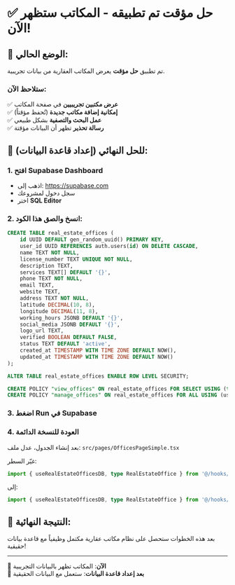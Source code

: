 # ✅ حل مؤقت تم تطبيقه - المكاتب ستظهر الآن!

## 🎯 الوضع الحالي:
تم تطبيق **حل مؤقت** يعرض المكاتب العقارية من بيانات تجريبية.

### ستلاحظ الآن:
✅ **عرض مكتبين تجريبيين** في صفحة المكاتب  
✅ **إمكانية إضافة مكاتب جديدة** (تُحفظ مؤقتاً)  
✅ **عمل البحث والتصفية** بشكل طبيعي  
✅ **رسالة تحذير** تظهر أن البيانات مؤقتة  

## 🔧 للحل النهائي (إعداد قاعدة البيانات):

### 1. افتح Supabase Dashboard
- اذهب إلى: https://supabase.com
- سجل دخول لمشروعك
- اختر **SQL Editor**

### 2. انسخ والصق هذا الكود:
```sql
CREATE TABLE real_estate_offices (
    id UUID DEFAULT gen_random_uuid() PRIMARY KEY,
    user_id UUID REFERENCES auth.users(id) ON DELETE CASCADE,
    name TEXT NOT NULL,
    license_number TEXT UNIQUE NOT NULL,
    description TEXT,
    services TEXT[] DEFAULT '{}',
    phone TEXT NOT NULL,
    email TEXT,
    website TEXT,
    address TEXT NOT NULL,
    latitude DECIMAL(10, 8),
    longitude DECIMAL(11, 8),
    working_hours JSONB DEFAULT '{}',
    social_media JSONB DEFAULT '{}',
    logo_url TEXT,
    verified BOOLEAN DEFAULT FALSE,
    status TEXT DEFAULT 'active',
    created_at TIMESTAMP WITH TIME ZONE DEFAULT NOW(),
    updated_at TIMESTAMP WITH TIME ZONE DEFAULT NOW()
);

ALTER TABLE real_estate_offices ENABLE ROW LEVEL SECURITY;

CREATE POLICY "view_offices" ON real_estate_offices FOR SELECT USING (true);
CREATE POLICY "manage_offices" ON real_estate_offices FOR ALL USING (user_id = auth.uid());
```

### 3. اضغط Run في Supabase

### 4. العودة للنسخة الدائمة
بعد إنشاء الجدول، عدل ملف:
`src/pages/OfficesPageSimple.tsx`

غيّر السطر:
```typescript
import { useRealEstateOfficesDB, type RealEstateOffice } from '@/hooks/useRealEstateOfficesDB_TEMP';
```

إلى:
```typescript
import { useRealEstateOfficesDB, type RealEstateOffice } from '@/hooks/useRealEstateOfficesDB';
```

## 🎉 النتيجة النهائية:
بعد هذه الخطوات ستحصل على نظام مكاتب عقارية مكتمل وظيفياً مع قاعدة بيانات حقيقية!

---
📍 **الآن**: المكاتب تظهر بالبيانات التجريبية  
🎯 **بعد إعداد قاعدة البيانات**: ستعمل مع البيانات الحقيقية